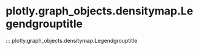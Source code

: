 # plotly.graph_objects.densitymap.Legendgrouptitle

::: plotly.graph_objects.densitymap.Legendgrouptitle
